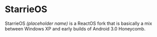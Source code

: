 # StarrieOS
StarrieOS *(placeholder name)* is a ReactOS fork that is basically a mix between Windows XP and early builds of Android 3.0 Honeycomb.
